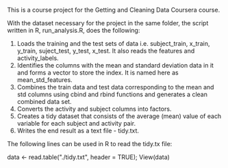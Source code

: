 This is a course project for the Getting and Cleaning Data Coursera course. 

With the dataset necessary for the project in the same folder, the script written in R, run_analysis.R, does the following:

1. Loads the training and the test sets of data i.e. subject_train, x_train, y_train, suject_test, y_test, x_test. It also reads the features and activity_labels.
2. Identifies the columns with the mean and standard deviation data in it and forms a vector to store the index. It is named here as mean_std_features. 
3. Combines the train data and test data corresponding to the mean and std columns using cbind and rbind functions and generates a clean combined data set.
4. Converts the activity and subject columns into factors.
5. Creates a tidy dataset that consists of the average (mean) value of each variable for each subject and activity pair.
6. Writes the end result as a text file - tidy.txt.

The following lines can be used in R to read the tidy.tx file: 

data <- read.table("./tidy.txt", header = TRUE);
View(data)

